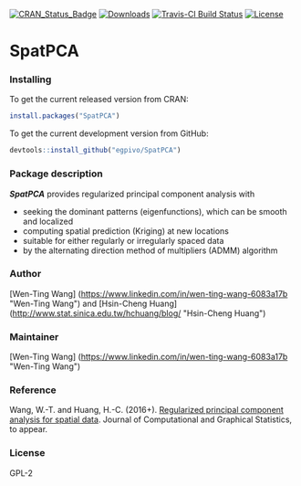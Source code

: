 [![CRAN_Status_Badge](http://www.r-pkg.org/badges/version/SpatPCA)](https://cran.r-project.org/package=SpatPCA)
[![Downloads](http://cranlogs.r-pkg.org/badges/grand-total/SpatPCA)](https://cran.r-project.org/package=SpatPCA)
[![Travis-CI Build Status](https://travis-ci.org/egpivo/SpatPCA.svg?branch=master)](https://travis-ci.org/egpivo/SpatPCA)
[![License](http://img.shields.io/badge/license-GPL%20%28%3E=%202%29-brightgreen.svg?style=flat)](http://www.gnu.org/licenses/gpl-2.0.html)


# SpatPCA

### Installing
To get the current released version from CRAN:

```r
install.packages("SpatPCA")
```

To get the current development version from GitHub:

```r
devtools::install_github("egpivo/SpatPCA")
```

### Package description
***SpatPCA*** provides regularized principal component analysis with

* seeking the dominant patterns (eigenfunctions), which can be smooth and localized
* computing spatial prediction (Kriging) at new locations
* suitable for either regularly or irregularly spaced data
* by the alternating direction method of multipliers (ADMM) algorithm

### Author
 [Wen-Ting Wang] (https://www.linkedin.com/in/wen-ting-wang-6083a17b "Wen-Ting Wang") and [Hsin-Cheng Huang] (http://www.stat.sinica.edu.tw/hchuang/blog/ "Hsin-Cheng Huang")
 
### Maintainer
[Wen-Ting Wang] (https://www.linkedin.com/in/wen-ting-wang-6083a17b "Wen-Ting Wang")

### Reference
Wang, W.-T. and Huang, H.-C. (2016+). [Regularized principal component analysis for spatial data](https://arxiv.org/pdf/1501.03221v3.pdf, "Regularized principal component analysis for spatial data"). Journal of Computational and Graphical Statistics, to appear.
 
### License
  GPL-2
